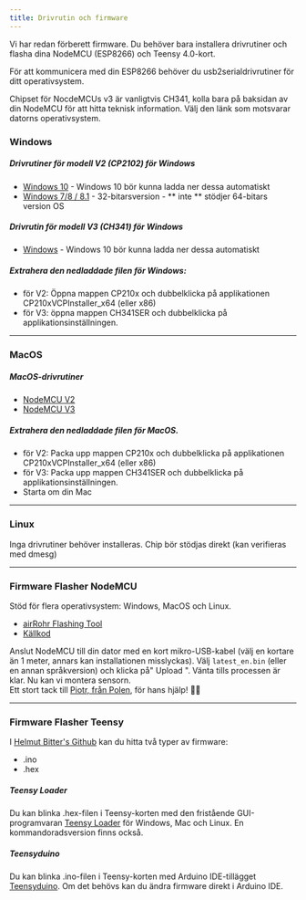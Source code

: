 ```yaml
---
title: Drivrutin och firmware
---
```


Vi har redan förberett firmware. Du behöver bara installera drivrutiner och flasha dina NodeMCU (ESP8266) och Teensy 4.0-kort.

För att kommunicera med din ESP8266 behöver du usb2serialdrivrutiner för ditt operativsystem.

Chipset för NocdeMCUs v3 är vanligtvis CH341, kolla bara på baksidan av din NodeMCU för att hitta teknisk information. Välj den länk som motsvarar datorns operativsystem.

### Windows

##### Drivrutiner för modell V2 (CP2102) för Windows
* [Windows 10](https://www.silabs.com/documents/public/software/CP210x_Universal_Windows_Driver.zip) - Windows 10 bör kunna ladda ner dessa automatiskt
* [Windows 7/8 / 8.1](https://www.silabs.com/documents/public/software/CP210x_Windows_Drivers.zip) - 32-bitarsversion - ** inte ** stödjer 64-bitars version OS

##### Drivrutin för modell V3 (CH341) för Windows
* [Windows](http://www.wch.cn/downloads/file/5.html) - Windows 10 bör kunna ladda ner dessa automatiskt

##### Extrahera den nedladdade filen för Windows:
* för V2: Öppna mappen CP210x och dubbelklicka på applikationen CP210xVCPInstaller_x64 (eller x86)
* för V3: öppna mappen CH341SER och dubbelklicka på applikationsinställningen.

---

### MacOS

##### MacOS-drivrutiner
* [NodeMCU V2](https://www.silabs.com/documents/public/software/Mac_OSX_VCP_Driver.zip)
* [NodeMCU V3](http://www.wch.cn/downloads/file/178.html)

##### Extrahera den nedladdade filen för MacOS.
* för V2: Packa upp mappen CP210x och dubbelklicka på applikationen CP210xVCPInstaller_x64 (eller x86)
* för V3: Packa upp mappen CH341SER och dubbelklicka på applikationsinställningen.
* Starta om din Mac
---

### Linux
Inga drivrutiner behöver installeras. Chip bör stödjas direkt (kan verifieras med dmesg)

---
### Firmware Flasher NodeMCU
Stöd för flera operativsystem: Windows, MacOS och Linux.

* [airRohr Flashing Tool](http://firmware.sensor.community/airrohr/flashing-tool/)
* [Källkod](https://github.com/opendata-stuttgart/airrohr-firmware-flasher/)

Anslut NodeMCU till din dator med en kort mikro-USB-kabel (välj en kortare än 1 meter, annars kan installationen misslyckas). Välj `latest_en.bin` (eller en annan språkversion) och klicka på" Upload ".
Vänta tills processen är klar. Nu kan vi montera sensorn.
<br>
Ett stort tack till [Piotr, från Polen](https://dropbox.inf.re/), för hans hjälp! 🙋‍♂️

---

### Firmware Flasher Teensy
I [Helmut Bitter's Github](https://github.com/hbitter/DNMS/tree/master/Firmware) kan du hitta två typer av firmware:
* .ino
* .hex

##### Teensy Loader
Du kan blinka .hex-filen i Teensy-korten med den fristående GUI-programvaran [Teensy Loader](https://www.pjrc.com/teensy/loader.html) för Windows, Mac och Linux.
En kommandoradsversion finns också.

##### Teensyduino
Du kan blinka .ino-filen i Teensy-korten med Arduino IDE-tillägget [Teensyduino](https://www.pjrc.com/teensy/teensyduino.html).
Om det behövs kan du ändra firmware direkt i Arduino IDE.